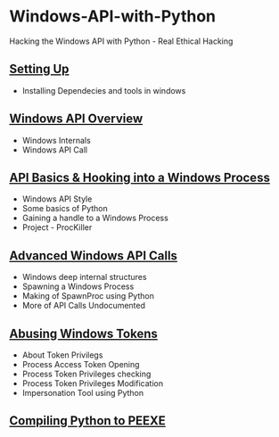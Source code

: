 # Windows-API-with-Python
Hacking the Windows API with Python - Real Ethical Hacking
## [Setting Up](https://github.com/Nagarkotideepak/Windows-API-with-Python/tree/main/00Setting%20Up)
* Installing Dependecies and tools in windows
## [Windows API Overview](https://github.com/Nagarkotideepak/Windows-API-with-Python/tree/main/01Windows%20API%20Overview)
* Windows Internals
* Windows API Call
## [API Basics & Hooking into a Windows Process](https://github.com/Nagarkotideepak/Windows-API-with-Python/tree/main/02APIBasics%26HookingintoAWindowsProcess)
* Windows API Style
* Some basics of Python
* Gaining a handle to a Windows Process
* Project - ProcKiller
## [Advanced Windows API Calls](https://github.com/Nagarkotideepak/Windows-API-with-Python/tree/main/03AdvancedWindowsAPICalls)
* Windows deep internal structures
* Spawning a Windows Process
* Making of SpawnProc using Python
* More of API Calls Undocumented 
## [Abusing Windows Tokens](https://github.com/Nagarkotideepak/Windows-API-with-Python/tree/main/04AbusingWindowsTokens)
* About Token Privilegs
* Process Access Token Opening
* Process Token Privileges checking
* Process Token Privileges Modification
* Impersonation Tool using Python
## [Compiling Python to PEEXE](https://github.com/Nagarkotideepak/Windows-API-with-Python/tree/main/05CompilingPythonToPEEXE)
